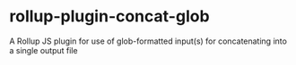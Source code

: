 # rollup-plugin-concat-glob
A Rollup JS plugin for use of glob-formatted input(s) for concatenating into a single output file
